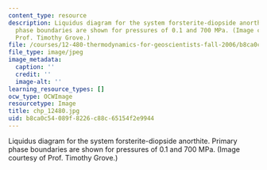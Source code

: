 ```yaml
---
content_type: resource
description: Liquidus diagram for the system forsterite-diopside anorthite.  Primary
  phase boundaries are shown for pressures of 0.1 and 700 MPa. (Image courtesy of
  Prof. Timothy Grove.)
file: /courses/12-480-thermodynamics-for-geoscientists-fall-2006/b8ca0c54089f8226c88c65154f2e9944_chp_12480.jpg
file_type: image/jpeg
image_metadata:
  caption: ''
  credit: ''
  image-alt: ''
learning_resource_types: []
ocw_type: OCWImage
resourcetype: Image
title: chp_12480.jpg
uid: b8ca0c54-089f-8226-c88c-65154f2e9944
---
```

Liquidus diagram for the system forsterite-diopside anorthite.  Primary phase boundaries are shown for pressures of 0.1 and 700 MPa. (Image courtesy of Prof. Timothy Grove.)

